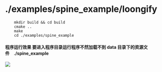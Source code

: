 # ./examples/spine_example/loongify

```
    mkdir build && cd build
    cmake ..
    make 
    cd ./examples/spine_example
```

#### 程序运行效果 要进入程序目录运行程序不然加载不到 data 目录下的资源文件　./spine_example
![](https://raw.github.com/wangyonglin/loogify_shop_examples/raw/main/doc/images/spine_sample.png)
